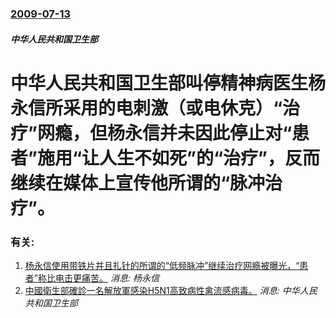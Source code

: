 ### [2009-07-13](/news/2009/07/13/index.md)

##### 中华人民共和国卫生部
#  中华人民共和国卫生部叫停精神病医生杨永信所采用的电刺激（或电休克）“治疗”网瘾，但杨永信并未因此停止对“患者”施用“让人生不如死”的“治疗”，反而继续在媒体上宣传他所谓的“脉冲治疗”。




### 有关:

1. [ 杨永信使用带铁片并且扎针的所谓的“低频脉冲”继续治疗网瘾被曝光，“患者”称比电击更痛苦。](/zh/news/2009/11/23/杨永信使用带铁片并且扎针的所谓的-低频脉冲-继续治疗网瘾被曝光-患者-称比电击更痛苦.md) _消息: 杨永信_
2. [中國衛生部確診一名解放軍感染H5N1高致病性禽流感病毒。](/zh/news/2007/05/26/中國衛生部確診一名解放軍感染H5N1高致病性禽流感病毒.md) _消息: 中华人民共和国卫生部_
